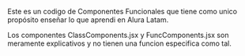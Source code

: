 Este es un codigo de Componentes Funcionales
que tiene como unico propósito enseñar lo que aprendi
en Alura Latam.

Los componentes ClassComponents.jsx y FuncComponents.jsx son meramente explicativos y no
tienen una funcion especifica como tal.



